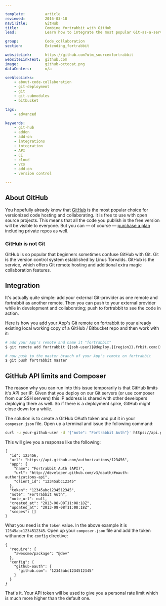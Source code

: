 ```yaml
---

template:         article
reviewed:         2016-03-10
naviTitle:        GitHub
title:            Combine fortrabbit with GitHub
lead:             Learn how to integrate the most popular Git-as-a-service provider with your fortrabbit workflow.

group:            Code_collaboration
section:          Extending_fortrabbit

websiteLink:      https://github.com?utm_source=fortrabbit
websiteLinkText:  github.com
image:            github-octocat.png
dataCenters:      n/a

seeAlsoLinks:
    - about-code-collaboration
    - git-deployment
    - git
    - git-submodules
    - bitbucket

tags:
    - advanced

keywords:
    - git-hub
    - addon
    - add-on
    - integrations
    - integration
    - API
    - CI
    - cloud
    - vcs
    - add-on
    - version control

---
```


## About GitHub

You hopefully already know that [GitHub](https://github.com) is the most popular choice for versionized code hosting and collaborating. It is free to use with open source projects. This means that all the code you publish in the free version will be visible to everyone. But you can — of course — [purchase a plan](https://github.com/pricing) including private repos as well.

### GitHub is not Git

GitHub is so popular that beginners sometimes confuse GitHub with Git. Git is the version control system established by Linus Torvalds. GitHub is the service, which offers Git remote hosting and additional extra magic collaboration features.

## Integration

It's actually quite simple: add your external Git-provider as one remote and fortrabbit as another remote. Then you can push to your external provider while in development and collaborating; push to fortrabbit to see the code in action.

Here is how you add your App's Git remote on fortrabbit to your already existing local working copy of a GitHub / Bitbucket repo and then work with it:

```bash
# add your App's remote and name it "fortrabbit"
$ git remote add fortrabbit {{ssh-user}}@deploy.{{region}}.frbit.com:{{app-name}}.git

# now push to the master branch of your App's remote on fortrabbit
$ git push fortrabbit master
```

## GitHub API limits and Composer

The reason why you can run into this issue temporarily is that GitHub limits it's API per IP. Given that you deploy on our Git servers (or use composer from our SSH servers) this IP address is shared with other developers deploying there as well. So if there is a deployment spike, GitHub might close down for a while.

The solution is to create a GitHub OAuth token and put it in your `composer.json` file. Open up a terminal and issue the following command:

```bash
curl -u your-github-user -d '{"note": "Fortrabbit Auth"}' https://api.github.com/authorizations
```

This will give you a response like the following:

```
{
  "id": 123456,
  "url": "https://api.github.com/authorizations/123456",
  "app": {
    "name": "Fortrabbit Auth (API)",
    "url": "http://developer.github.com/v3/oauth/#oauth-authorizations-api",
    "client_id": "12345abc12345"
  },
  "token": "12345abc1234512345",
  "note": "Fortrabbit Auth",
  "note_url": null,
  "created_at": "2013-08-08T11:08:18Z",
  "updated_at": "2013-08-08T11:08:18Z",
  "scopes": []
}
```

What you need is the `token` value. In the above example it is `12345abc1234512345`. Open up your `composer.json` file and add the token withunder the `config` directive:

```
{
  "require": {
    "awesome/package": "@dev"
  },
  "config": {
    "github-oauth": {
      "github.com": "12345abc1234512345"
    }
  }
}
```

That's it. Your API token will be used to give you a personal rate limit which is much more higher than the default one.
